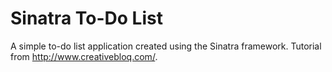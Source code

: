 Sinatra To-Do List
=========

A simple to-do list application created using the Sinatra framework.
Tutorial from http://www.creativebloq.com/.